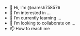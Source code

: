 - 👋 Hi, I’m @naresh758576
- 👀 I’m interested in ...
- 🌱 I’m currently learning ...
- 💞️ I’m looking to collaborate on ...
- 📫 How to reach me 
